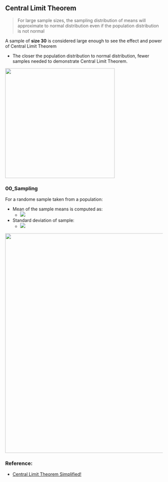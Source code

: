 ## Central Limit Theorem
> For large sample sizes, the sampling distribution of means will approximate to normal distribution even if the population distribution is not normal

A sample of **size 30** is considered large enough to see the effect and power of Central Limit Theorem
- The closer the population distribution to normal distribution, fewer samples needed to demonstrate Central Limit Theorem. 

<img src="https://miro.medium.com/max/916/1*DfBsmbGDS72leAVaV37uKg.png" width=350 />

### 00_Sampling
For a randome sample taken from a population:
- Mean of the sample means is computed as: 
  - ![](https://miro.medium.com/max/168/1*k8gKNPZI71KzZH-wfkpdfg.png)
- Standard deviation of sample: 
  - ![](https://miro.medium.com/max/186/1*dUqGn6A9kIAhLpgoc65zCw.png)

<img src="https://miro.medium.com/max/1400/1*drwGHpQOULr7_Q6Vwf_IbQ.jpeg" width=700 />

### Reference:
- [Central Limit Theorem Simplified!](https://medium.com/@seema.singh/central-limit-theorem-simplified-46ddefeb13f3)
